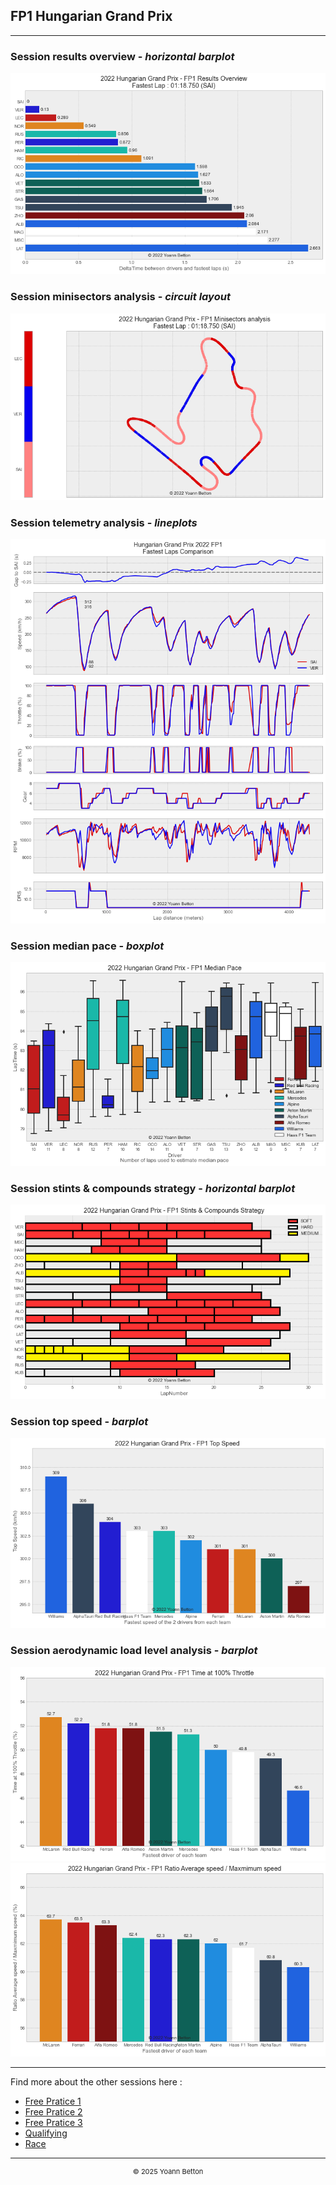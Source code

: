 ## FP1 Hungarian Grand Prix

---

### Session results overview - *horizontal barplot*

<img src="/output/2022-07-31_Hungarian_Grand_Prix/fp1_results_overview_white.png?raw=true"/>

### Session minisectors analysis - *circuit layout*

<img src="/output/2022-07-31_Hungarian_Grand_Prix/fp1_minisectors_analysis_white.png?raw=true"/>

### Session telemetry analysis - *lineplots*

<img src="/output/2022-07-31_Hungarian_Grand_Prix/fp1_telemetry_analysis_white.png?raw=true"/>

### Session median pace - *boxplot*

<img src="/output/2022-07-31_Hungarian_Grand_Prix/fp1_median_pace_white.png?raw=true"/>

### Session stints & compounds strategy - *horizontal barplot*

<img src="/output/2022-07-31_Hungarian_Grand_Prix/fp1_stints_compounds_stategy_white.png?raw=true"/>

### Session top speed - *barplot*

<img src="/output/2022-07-31_Hungarian_Grand_Prix/topspeed_fp1_white.png?raw=true"/>

### Session aerodynamic load level analysis - *barplot*

<img src="/output/2022-07-31_Hungarian_Grand_Prix/fp1_maximum_throttle_white.png?raw=true"/>

<img src="/output/2022-07-31_Hungarian_Grand_Prix/fp1_speed_ratio_white.png?raw=true"/>

--- 

Find more about the other sessions here :
  - [Free Pratice 1](/page/FP1/2022-07-31_Hungarian_Grand_Prix)  
  - [Free Pratice 2](/page/FP2/2022-07-31_Hungarian_Grand_Prix) 
  - [Free Pratice 3](/page/FP3/2022-07-31_Hungarian_Grand_Prix)
  - [Qualifying](/page/Qualifying/2022-07-31_Hungarian_Grand_Prix) 
  - [Race](/page/Race/2022-07-31_Hungarian_Grand_Prix)

---

<div style="text-align: center">
  <p style="font-size:11px">&copy; 2025 Yoann Betton</p>
</div>

<!-- ---

<p style="font-size:11px">Page generated from <a href="https://github.com/yoannbtn/yoannbtn.github.io">github.com/yoannbtn</a>.</p> -->